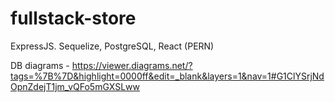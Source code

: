 # fullstack-store

ExpressJS. Sequelize, PostgreSQL, React (PERN)

DB diagrams - https://viewer.diagrams.net/?tags=%7B%7D&highlight=0000ff&edit=_blank&layers=1&nav=1#G1ClYSrjNdOpnZdejT1jm_vQFo5mGXSLww
